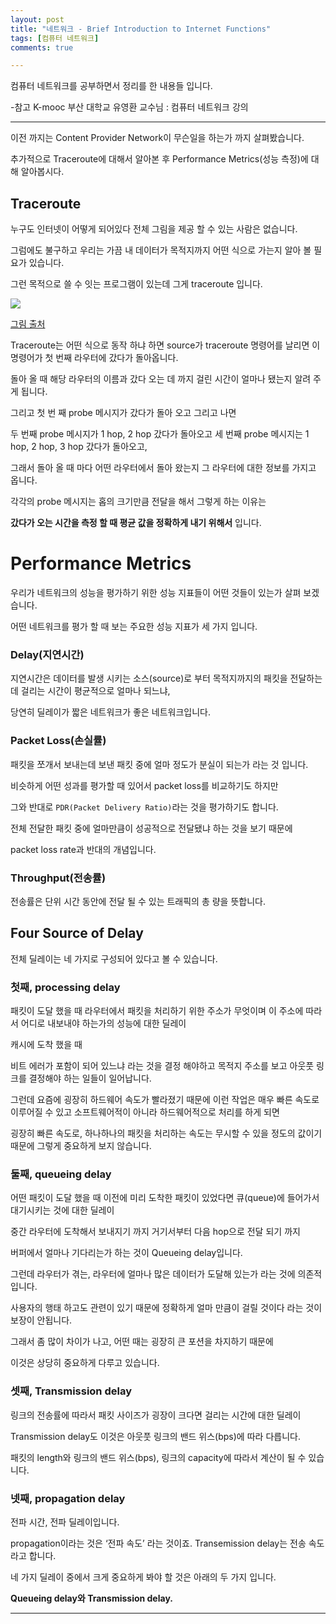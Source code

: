 ```yaml
---
layout: post
title: "네트워크 - Brief Introduction to Internet Functions"
tags: [컴퓨터 네트워크]
comments: true

---
```


컴퓨터 네트워크를 공부하면서 정리를 한 내용들 입니다.

-참고 K-mooc 부산 대학교 유영환 교수님 : 컴퓨터 네트워크 강의

---

이전 까지는 Content Provider Network이 무슨일을 하는가 까지 살펴봤습니다.

추가적으로 Traceroute에 대해서 알아본 후 Performance Metrics(성능 측정)에 대해 알아봅시다.

## Traceroute

누구도 인터넷이 어떻게 되어있다 전체 그림을 제공 할 수 있는 사람은 없습니다.

그럼에도 불구하고 우리는 가끔 내 데이터가 목적지까지 어떤 식으로 가는지 알아 볼 필요가 있습니다.

그런 목적으로 쓸 수 잇는 프로그램이 있는데 그게 traceroute 입니다.

<img src="https://i2.wp.com/ipwithease.com/wp-content/uploads/2018/01/152-how-traceroute-works-01.png?w=1277&ssl=1">

<a href="https://ipwithease.com/how-traceroute-works/">그림 출처</a>

Traceroute는 어떤 식으로 동작 하냐 하면 source가 traceroute 명령어를 날리면 이 명령어가 첫 번째 라우터에 갔다가 돌아옵니다.

돌아 올 때 해당 라우터의 이름과 갔다 오는 데 까지 걸린 시간이 얼마나 됐는지 알려 주게 됩니다.

그리고 첫 번 째 probe 메시지가 갔다가 돌아 오고 그리고 나면

두 번째 probe 메시지가 1 hop, 2 hop 갔다가 돌아오고 세 번째 probe 메시지는 1 hop, 2 hop, 3 hop 갔다가 돌아오고,

그래서 돌아 올 때 마다 어떤 라우터에서 돌아 왔는지 그 라우터에 대한 정보를 가지고 옵니다.

각각의 probe 메시지는 홉의 크기만큼 전달을 해서 그렇게 하는 이유는

<strong>갔다가 오는 시간을 측정 할 때 평균 값을 정확하게 내기 위해서</strong> 입니다.

# Performance Metrics

우리가 네트워크의 성능을 평가하기 위한 성능 지표들이 어떤 것들이 있는가 살펴 보겠습니다.

어떤 네트워크를 평가 할 때 보는 주요한 성능 지표가 세 가지 입니다. 

### Delay(지연시간)

지연시간은 데이터를 발생 시키는 소스(source)로 부터 목적지까지의 패킷을 전달하는 데 걸리는 시간이 평균적으로 얼마나 되느냐,

당연히 딜레이가 짧은 네트워크가 좋은 네트워크입니다.

### Packet Loss(손실률)

패킷을 쪼개서 보내는데 보낸 패킷 중에 얼마 정도가 분실이 되는가 라는 것 입니다.

비슷하게 어떤 성과를 평가할 때 있어서 packet loss를 비교하기도 하지만 

그와 반대로 `PDR(Packet Delivery Ratio)`라는 것을 평가하기도 합니다. 

전체 전달한 패킷 중에 얼마만큼이 성공적으로 전달됐냐 하는 것을 보기 때문에

packet loss rate과 반대의 개념입니다.

### Throughput(전송률)

전송률은 단위 시간 동안에 전달 될 수 있는 트래픽의 총 량을 뜻합니다.


## Four Source of Delay

전체 딜레이는 네 가지로 구성되어 있다고 볼 수 있습니다.

### 첫째, processing delay 

패킷이 도달 했을 때 라우터에서 패킷을 처리하기 위한 주소가 무엇이며 이 주소에 따라서 어디로 내보내야 하는가의 성능에 대한 딜레이

캐시에 도착 했을 때

비트 에러가 포함이 되어 있느냐 라는 것을 결정 해야하고 목적지 주소를 보고 아웃풋 링크를 결정해야 하는 일들이 일어납니다.

그런데 요즘에 굉장히 하드웨어 속도가 빨라졌기 때문에 이런 작업은 매우 빠른 속도로 이루어질 수 있고 소프트웨어적이 아니라 하드웨어적으로 처리를 하게 되면

굉장히 빠른 속도로, 하나하나의 패킷을 처리하는 속도는 무시할 수 있을 정도의 값이기 때문에 그렇게 중요하게 보지 않습니다.

### 둘째, queueing delay

어떤 패킷이 도달 했을 때 이전에 미리 도착한 패킷이 있었다면 큐(queue)에 들어가서 대기시키는 것에 대한 딜레이

중간 라우터에 도착해서 보내지기 까지 거기서부터 다음 hop으로 전달 되기 까지 

버퍼에서 얼마나 기다리는가 하는 것이 Queueing delay입니다.

그런데 라우터가 겪는, 라우터에 얼마나 많은 데이터가 도달해 있는가 라는 것에 의존적입니다.

사용자의 행태 하고도 관련이 있기 때문에 정확하게 얼마 만큼이 걸릴 것이다 라는 것이 보장이 안됩니다.

그래서 좀 많이 차이가 나고, 어떤 때는 굉장히 큰 포션을 차지하기 때문에 

이것은 상당히 중요하게 다루고 있습니다.

### 셋째, Transmission delay

링크의 전송률에 따라서 패킷 사이즈가 굉장이 크다면 걸리는 시간에 대한 딜레이

Transmission delay도 이것은 아웃풋 링크의 밴드 위스(bps)에 따라 다릅니다.

패킷의 length와 링크의 밴드 위스(bps), 링크의 capacity에 따라서 계산이 될 수 있습니다.

### 넷째, propagation delay

전파 시간, 전파 딜레이입니다.

propagation이라는 것은 ‘전파 속도’ 라는 것이죠. Transemission delay는 전송 속도라고 합니다.

네 가지 딜레이 중에서 크게 중요하게 봐야 할 것은 아래의 두 가지 입니다. 

<strong>Queueing delay와 Transmission delay.</strong>

---
